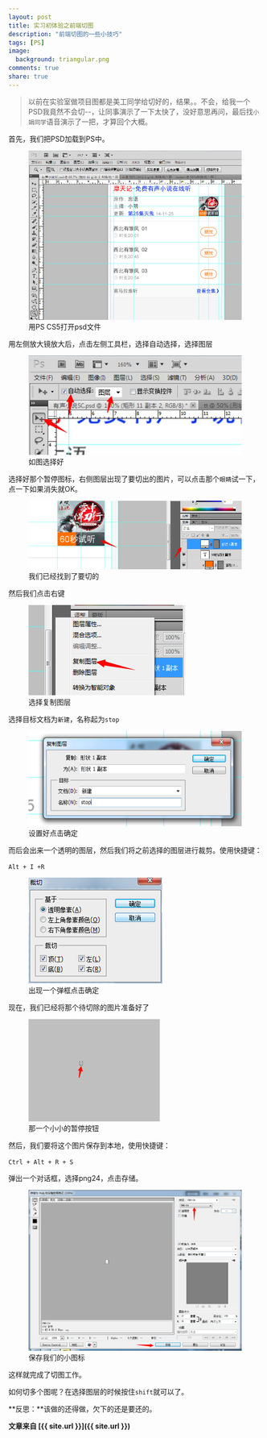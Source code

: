 ```yaml
---
layout: post
title: 实习初体验之前端切图
description: "前端切图的一些小技巧"
tags: [PS]
image:
  background: triangular.png
comments: true
share: true
---
```


>以前在实验室做项目图都是美工同学给切好的，结果。。不会，给我一个PSD我竟然不会切--，让同事演示了一下太快了，没好意思再问，最后找`小娟同学`语音演示了一把，才算回个大概。

首先，我们把PSD加载到PS中。

<figure>
	<a href="/images/article/2014-11/1.png">
		<img src="/images/article/2014-11/1.png" alt="home" />
	</a>
	<figcaption>用PS CS5打开psd文件</figcaption>
</figure>

<!--more-->

用左侧放大镜放大后，点击左侧工具栏，选择自动选择，选择图层

<figure>
	<a href="/images/article/2014-11/2.png">
		<img src="/images/article/2014-11/2.png" alt="home" />
	</a>
	<figcaption>如图选择好</figcaption>
</figure>

选择好那个暂停图标，右侧图层出现了要切出的图片，可以点击那个`眼睛`试一下，点一下如果消失就OK。

<figure>
	<a href="/images/article/2014-11/3.png">
		<img src="/images/article/2014-11/3.png" alt="home" />
	</a>
	<figcaption>我们已经找到了要切的</figcaption>
</figure>

然后我们点击右键

<figure>
	<a href="/images/article/2014-11/4.png">
		<img src="/images/article/2014-11/4.png" alt="home" />
	</a>
	<figcaption>选择复制图层</figcaption>
</figure>

选择目标文档为`新建`，名称起为`stop`

<figure>
	<a href="/images/article/2014-11/5.png">
		<img src="/images/article/2014-11/5.png" alt="home" />
	</a>
	<figcaption>设置好点击确定</figcaption>
</figure>

而后会出来一个透明的图层，然后我们将之前选择的图层进行裁剪。使用快捷键：

`Alt + I +R `

<figure>
	<a href="/images/article/2014-11/6.png">
		<img src="/images/article/2014-11/6.png" alt="home" />
	</a>
	<figcaption>出现一个弹框点击确定</figcaption>
</figure>

现在，我们已经将那个待切除的图片准备好了

<figure>
	<a href="/images/article/2014-11/7.png">
		<img src="/images/article/2014-11/7.png" alt="home" />
	</a>
	<figcaption>那一个小小的暂停按钮</figcaption>
</figure>

然后，我们要将这个图片保存到本地，使用快捷键：

`Ctrl + Alt + R + S `

弹出一个对话框，选择png24，点击存储。
<figure>
	<a href="/images/article/2014-11/8.png">
		<img src="/images/article/2014-11/8.png" alt="home" />
	</a>
	<figcaption>保存我们的小图标</figcaption>
</figure>

这样就完成了切图工作。

如何切多个图呢？在选择图层的时候按住`shift`就可以了。

**反思：**该做的还得做，欠下的还是要还的。

**文章来自 [{{ site.url }}]({{ site.url }})**